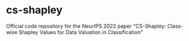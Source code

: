 # cs-shapley
Official code repository for the NeurIPS 2022 paper "CS-Shapley: Class-wise Shapley Values for Data Valuation in Classification"
